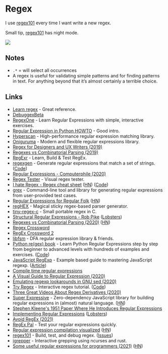 # Regex

I use [regex101](https://regex101.com) every time I want write a new regex.

Small tip, [regex101](https://regex101.com) has night mode.

![](https://i.imgur.com/ZVm6HVX.png)

## Notes

- `.*` = will select all occurrences
- A regex is useful for validating simple patterns and for finding patterns in text. For anything beyond that it’s almost certainly a terrible choice.

## Links

- [Learn regex](https://github.com/zeeshanu/learn-regex) - Great reference.
- [DebuggexBeta](https://debuggex.com/)
- [RegexOne](https://regexone.com/) - Learn Regular Expressions with simple, interactive exercises.
- [Regular Expression in Python HOWTO](https://docs.python.org/3.8/howto/regex.html#regex-howto) - Good intro.
- [Hyperscan](https://github.com/intel/hyperscan) - High-performance regular expression matching library.
- [Oniguruma](https://github.com/kkos/oniguruma) - Modern and flexible regular expressions library.
- [Regex for Designers and UX Writers (2019)](https://daneden.me/2019/11/23/regex-for-designers-and-writers/)
- [Regexes vs Combinatorial Parsing (2019)](http://khanlou.com/2019/12/regex-vs-combinatorial-parsing/)
- [RegExr](https://regexr.com/) - Learn, Build & Test RegEx.
- [regexgen](https://npm.runkit.com/regexgen) - Generate regular expressions that match a set of strings. ([Code](https://github.com/devongovett/regexgen))
- [Regular Expressions - Computerphile (2020)](https://www.youtube.com/watch?v=528Jc3q86F8)
- [Regex Tester](https://extendsclass.com/regex-tester.html) - Visual regex tester.
- [I hate Regex - Regex cheat sheet](https://ihateregex.io/) ([HN](https://news.ycombinator.com/item?id=22200584)) ([Code](https://github.com/geongeorge/i-hate-regex))
- [grex](https://github.com/pemistahl/grex) - Command-line tool and library for generating regular expressions from user-provided test cases.
- [Regular Expressions for Regular Folk](https://refrf.shreyasminocha.me/) ([HN](https://news.ycombinator.com/item?id=23042079))
- [regHEX](https://github.com/kitten/reghex) - Magical sticky regex-based parser generator.
- [tiny-regex-c](https://github.com/kokke/tiny-regex-c) - Small portable regex in C.
- [Structural Regular Expressions - Rob Pike](http://doc.cat-v.org/bell_labs/structural_regexps/se.pdf) ([Lobsters](https://lobste.rs/s/1aocan/structural_regular_expressions_1987))
- [Regexes vs Combinatorial Parsing (2020)](https://khanlou.com/2019/12/regex-vs-combinatorial-parsing/) ([HN](https://news.ycombinator.com/item?id=23331499))
- [Regex Crossword](https://regexcrossword.com/)
- [RegEx Crossword 2](http://jimbly.github.io/regex-crossword/)
- [libfsm](https://github.com/katef/libfsm) - DFA regular expression library & friends.
- [Python re(gex) book](https://leanpub.com/py_regex) - Learn Python Regular Expressions step by step from beginner to advanced levels with hundreds of examples and exercises. ([Code](https://github.com/learnbyexample/py_regular_expressions))
- [JavaScript RegExp](https://github.com/learnbyexample/learn_js_regexp) - Example based guide to mastering JavaScript regexp. ([Article](https://learnbyexample.github.io/cheatsheet/javascript/javascript-regexp-cheatsheet/))
- [Compile time regular expressions](https://github.com/hanickadot/compile-time-regular-expressions)
- [A Visual Guide to Regular Expression (2020)](https://amitness.com/regex/)
- [Emulating regexp lookarounds in GNU sed (2020)](https://learnbyexample.github.io/sed-lookarounds/)
- [Try Regex](http://tryregex.com/) - Interactive regex tutorial. ([Code](https://github.com/callumacrae/tryregex))
- [Three Great Videos About Regex Derivatives (2020)](http://www.oilshell.org/blog/2020/12/regex-videos.html)
- [Super Expressive](https://github.com/francisrstokes/super-expressive) - Zero-dependency JavaScript library for building regular expressions in (almost) natural language. ([HN](https://news.ycombinator.com/item?id=25857753))
- [Stephen Kleene's 1951 Paper Where He Introduces Regular Expressions](https://www.rand.org/content/dam/rand/pubs/research_memoranda/2008/RM704.pdf)
- [Implementing Regular Expressions](https://swtch.com/~rsc/regexp/) ([Lobsters](https://lobste.rs/s/nvxhdz/implementing_regular_expressions))
- [Avoid RegEx (2021)](https://robinwinslow.uk/how-to-regex#avoid-coding-in-regex-if-you-can)
- [RegEx Pal](https://www.regexpal.com/) - Test your regular expressions quickly.
- [Regular expression compilation visualized](https://compiler.org/reason-re-nfa/src/index.html) ([HN](https://news.ycombinator.com/item?id=26537734))
- [regex101](https://regex101.com/) - Build, test, and debug regex. ([Issues](https://github.com/firasdib/Regex101))
- [igrepper](https://github.com/igoyak/igrepper) - Interactive grepping using ncurses and rust.
- [Some useful regular expressions for programmers (2021)](https://lemire.me/blog/2021/04/22/some-useful-regular-expressions-for-programmers/) ([HN](https://news.ycombinator.com/item?id=26910717))
